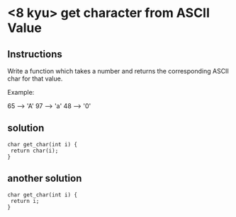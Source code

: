 # <8 kyu> get character from ASCII Value

## Instructions

Write a function which takes a number and returns the corresponding ASCII char for that value.

Example:

65 --> 'A'
97 --> 'a'
48 --> '0'

## solution

```
char get_char(int i) {
 return char(i);
}
```

## another solution

```
char get_char(int i) {
 return i;
}
```
